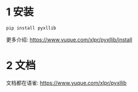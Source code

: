 
# 1 安装

```
pip install pyxllib
```

更多介绍: https://www.yuque.com/xlpr/pyxllib/install

# 2 文档

文档都在语雀: https://www.yuque.com/xlpr/pyxllib

